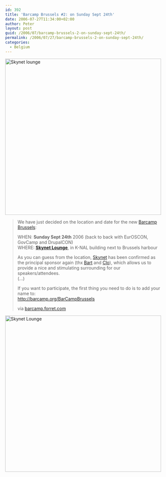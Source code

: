 ```yaml
---
id: 392
title: 'Barcamp Brussels #2: on Sunday Sept 24th'
date: 2006-07-27T11:34:00+02:00
author: Peter
layout: post
guid: /2006/07/barcamp-brussels-2-on-sunday-sept-24th/
permalink: /2006/07/27/barcamp-brussels-2-on-sunday-sept-24th/
categories:
  - Belgium
---
```

<img src="http://www.skynetlounge.be/img/photos/02.JPG" width="500" alt="Skynet lounge" />

> We have just decided on the location and date for the new [Barcamp Brussels](http://barcamp.forret.com):
> 
> WHEN: **Sunday Sept 24th** 2006 (back to back with EurOSCON, GovCamp and DrupalCON)  
> WHERE: **[Skynet Lounge](http://www.skynetlounge.be)**, in K-NAL building next to Brussels harbour 
> 
> As you can guess from the location, [Skynet](http://www.skynet.be/) has been confirmed as the principal sponsor again (thx [Bart](http://becks.skynetblogs.be/) and [Clo](http://www.bnox.be/)), which allows us to provide a nice and stimulating surrounding for our speakers/attendees.  
> (&#8230;)
> 
> If you want to participate, the first thing you need to do is to add your name to:  
> <http://barcamp.org/BarCampBrussels> 
> 
> via [barcamp.forret.com](http://barcamp.forret.com/blog/2006/07/27/barcamp-2-sunday-24-sept/)

<img src="http://www.skynetlounge.be/img/photos/09.JPG" width="500" alt="Skynet Lounge" />